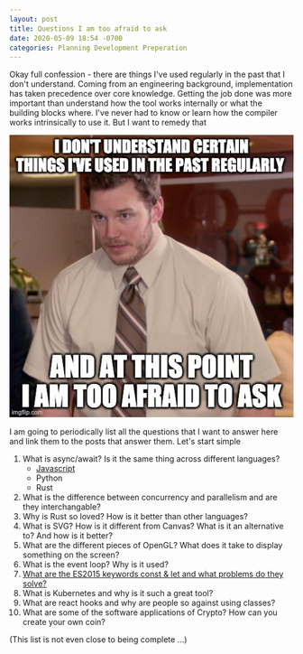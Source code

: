 ```yaml
---
layout: post
title: Questions I am too afraid to ask
date: 2020-05-09 18:54 -0700
categories: Planning Development Preperation
---
```


Okay full confession - there are things I've used regularly in the past that I don't understand. Coming from an engineering background, implementation has taken precedence over core knowledge. Getting the job done was more important than understand how the tool works internally or what the building blocks where. I've never had to know or learn how the compiler works intrinsically to use it. But I want to remedy that

<img src="/assets/posts/2020-05-09-2020-05-09-questions-i-am-too-afraid/meme.jpg" alt="andy-meme" height="500" />

I am going to periodically list all the questions that I want to answer here and link them to the posts that answer them. Let's start simple

1. What is async/await? Is it the same thing across different languages?
    * <a href="/async/javascript/2020/05/10/what-is-async-await-exploring-this-using-javascript.html">Javascript</a>
    * Python
    * Rust  
2. What is the difference between concurrency and parallelism and are they interchangable? 
3. Why is Rust so loved? How is it better than other languages?
4. What is SVG? How is it different from Canvas? What is it an alternative to? And how is it better?
5. What are the different pieces of OpenGL? What does it take to display something on the screen? 
6. What is the event loop? Why is it used? 
7. <a href="/javascript/2020/05/17/javascript-const-let-var-and-other-things-like-expressions-vs-declarations.html">What are the ES2015 keywords const & let and what problems do they solve?</a>
8. What is Kubernetes and why is it such a great tool?
9. What are react hooks and why are people so against using classes?
10. What are some of the software applications of Crypto? How can you create your own coin?

(This list is not even close to being complete ...)
